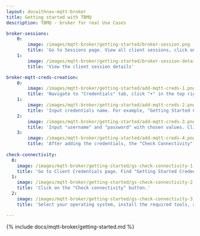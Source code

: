 ```yaml
---
layout: docwithnav-mqtt-broker
title: Getting started with TBMQ
description: TBMQ - broker for real Use Cases

broker-sessions:
    0:
        image: /images/mqtt-broker/getting-started/broker-session.png
        title: 'Go to Sessions page. View all client sessions, click on the row to open session details'
    1:
        image: /images/mqtt-broker/getting-started/broker-session-details.png
        title: 'View the client session details'

broker-mqtt-creds-creation:
    0:
        image: /images/mqtt-broker/getting-started/add-mqtt-creds-1.png
        title: 'Navigate to "Credentials" tab, click "+" in the top right corner of the table'
    1:
        image: /images/mqtt-broker/getting-started/add-mqtt-creds-2.png
        title: 'Input credentials name. For example, "Getting Started Credentials"'
    2:
        image: /images/mqtt-broker/getting-started/add-mqtt-creds-3.png
        title: 'Input "username" and "password" with chosen values. Click "Add" to save credentials'
    3:
        image: /images/mqtt-broker/getting-started/add-mqtt-creds-4.png
        title: 'After adding the credentials, the "Check Connectivity" window will open. This window includes autogenerated commands for subscribing to a topic or publishing a message.'
        
check-connectivity:
  0:
    image: /images/mqtt-broker/getting-started/gs-check-connectivity-1.png
    title: 'Go to Client Credentials page. Find "Getting Started Credentials" credentials and click on the row.'
  1:
    image: /images/mqtt-broker/getting-started/gs-check-connectivity-2.png
    title: 'Click on the "Check connectivity" button.'
  2:
    image: /images/mqtt-broker/getting-started/gs-check-connectivity-3.png
    title: 'Select your operating system, install the required tools, and copy the MQTT commands for further usage.'

---
```


{% include docs/mqtt-broker/getting-started.md %}
